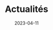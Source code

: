 ---
title: "Actualités"
date: 2023-04-11
tags: 
    - Liste des actualités
description: "Actualités"
images:
    - "/images/articles/mangeoir/raw71.jpg"
featured_image: "/images/articles/mangeoir/raw71.jpg"
---